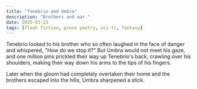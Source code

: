 ```yaml
---
title: "Tenebrio and Umbra"
description: "Brothers and war."
date: 2025-03-23
tags: [flash fiction, prose poetry, sci-fi, fantasy]
---
```


Tenebrio looked to his brother who so often laughed in the face of danger and whispered, "How do we stop it?" But Umbra would not meet his gaze, and one million pins prickled their way up Tenebrio's back, crawling over his shoulders, making their way down his arms to the tips of his fingers.

Later when the gloom had completely overtaken their home and the brothers escaped into the hills, Umbra sharpened a stick.
